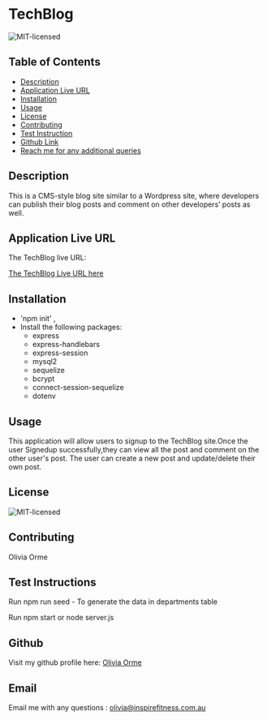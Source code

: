 # TechBlog
![MIT-licensed](https://img.shields.io/badge/license-MIT-red)

## Table of Contents
* [Description](#description)
* [Application Live URL](#application-live-url)
* [Installation](#installation)
* [Usage](#usage)
* [License](#license)
* [Contributing](#contributing)
* [Test Instruction](#tests)
* [Github Link](#github)
* [Reach me for any additional queries](#email)

## Description
This is a CMS-style blog site similar to a Wordpress site, where developers can publish their blog posts and comment on other developers’ posts as well.

## Application Live URL
The TechBlog live URL:

[The TechBlog Live URL here](https://gentle-caverns-37156.herokuapp.com/)

## Installation
* 'npm init' ,
* Install the following packages:
    - express
    - express-handlebars
    - express-session
    - mysql2
    - sequelize
    - bcrypt 
    - connect-session-sequelize
    - dotenv

## Usage
 This application will allow users to signup to the TechBlog site.Once the user Signedup successfully,they can view all the post and comment on the other user's post.
 The user can create a new post and update/delete their own post.

## License
![MIT-licensed](https://img.shields.io/badge/license-MIT-red)

## Contributing
Olivia Orme

## Test Instructions
Run npm run seed - To generate the data in departments table

Run npm start or node server.js


## Github
Visit my github profile here: [Olivia Orme](https://github.com/inspirewh)

## Email
Email me with any questions : olivia@inspirefitness.com.au
